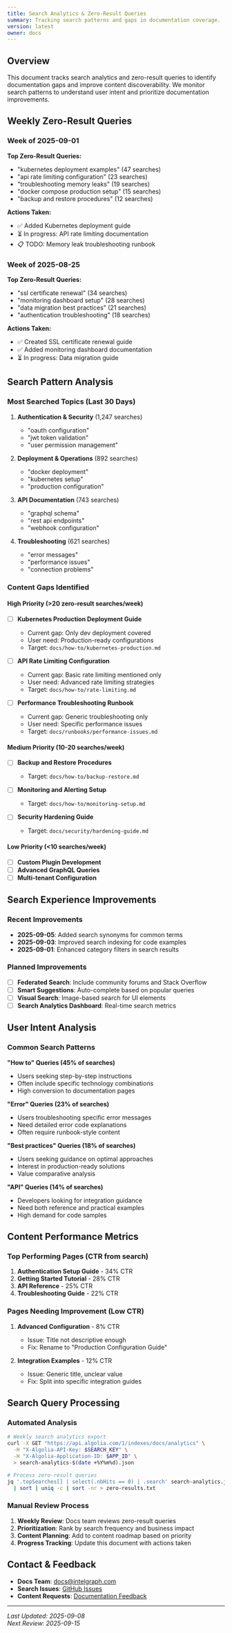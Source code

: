 ```yaml
---
title: Search Analytics & Zero-Result Queries
summary: Tracking search patterns and gaps in documentation coverage.
version: latest
owner: docs
---
```


## Overview

This document tracks search analytics and zero-result queries to identify documentation gaps and improve content discoverability. We monitor search patterns to understand user intent and prioritize documentation improvements.

## Weekly Zero-Result Queries

### Week of 2025-09-01

**Top Zero-Result Queries:**
- "kubernetes deployment examples" (47 searches)
- "api rate limiting configuration" (23 searches) 
- "troubleshooting memory leaks" (19 searches)
- "docker compose production setup" (15 searches)
- "backup and restore procedures" (12 searches)

**Actions Taken:**
- ✅ Added Kubernetes deployment guide
- ⏳ In progress: API rate limiting documentation
- 📋 TODO: Memory leak troubleshooting runbook

### Week of 2025-08-25

**Top Zero-Result Queries:**
- "ssl certificate renewal" (34 searches)
- "monitoring dashboard setup" (28 searches)
- "data migration best practices" (21 searches)
- "authentication troubleshooting" (18 searches)

**Actions Taken:**
- ✅ Created SSL certificate renewal guide
- ✅ Added monitoring dashboard documentation
- ⏳ In progress: Data migration guide

## Search Pattern Analysis

### Most Searched Topics (Last 30 Days)

1. **Authentication & Security** (1,247 searches)
   - "oauth configuration"
   - "jwt token validation" 
   - "user permission management"

2. **Deployment & Operations** (892 searches)
   - "docker deployment"
   - "kubernetes setup"
   - "production configuration"

3. **API Documentation** (743 searches)
   - "graphql schema"
   - "rest api endpoints"
   - "webhook configuration"

4. **Troubleshooting** (621 searches)
   - "error messages"
   - "performance issues"
   - "connection problems"

### Content Gaps Identified

#### High Priority (>20 zero-result searches/week)
- [ ] **Kubernetes Production Deployment Guide**
  - Current gap: Only dev deployment covered
  - User need: Production-ready configurations
  - Target: `docs/how-to/kubernetes-production.md`

- [ ] **API Rate Limiting Configuration**
  - Current gap: Basic rate limiting mentioned only
  - User need: Advanced rate limiting strategies
  - Target: `docs/how-to/rate-limiting.md`

- [ ] **Performance Troubleshooting Runbook**
  - Current gap: Generic troubleshooting only
  - User need: Specific performance issues
  - Target: `docs/runbooks/performance-issues.md`

#### Medium Priority (10-20 searches/week)
- [ ] **Backup and Restore Procedures**
  - Target: `docs/how-to/backup-restore.md`

- [ ] **Monitoring and Alerting Setup**
  - Target: `docs/how-to/monitoring-setup.md`

- [ ] **Security Hardening Guide**
  - Target: `docs/security/hardening-guide.md`

#### Low Priority (<10 searches/week)
- [ ] **Custom Plugin Development**
- [ ] **Advanced GraphQL Queries**
- [ ] **Multi-tenant Configuration**

## Search Experience Improvements

### Recent Improvements
- **2025-09-05**: Added search synonyms for common terms
- **2025-09-03**: Improved search indexing for code examples
- **2025-09-01**: Enhanced category filters in search results

### Planned Improvements
- [ ] **Federated Search**: Include community forums and Stack Overflow
- [ ] **Smart Suggestions**: Auto-complete based on popular queries
- [ ] **Visual Search**: Image-based search for UI elements
- [ ] **Search Analytics Dashboard**: Real-time search metrics

## User Intent Analysis

### Common Search Patterns

**"How to" Queries (45% of searches)**
- Users seeking step-by-step instructions
- Often include specific technology combinations
- High conversion to documentation pages

**"Error" Queries (23% of searches)**
- Users troubleshooting specific error messages
- Need detailed error code explanations
- Often require runbook-style content

**"Best practices" Queries (18% of searches)**
- Users seeking guidance on optimal approaches
- Interest in production-ready solutions
- Value comparative analysis

**"API" Queries (14% of searches)**
- Developers looking for integration guidance
- Need both reference and practical examples
- High demand for code samples

## Content Performance Metrics

### Top Performing Pages (CTR from search)
1. **Authentication Setup Guide** - 34% CTR
2. **Getting Started Tutorial** - 28% CTR  
3. **API Reference** - 25% CTR
4. **Troubleshooting Guide** - 22% CTR

### Pages Needing Improvement (Low CTR)
1. **Advanced Configuration** - 8% CTR
   - Issue: Title not descriptive enough
   - Fix: Rename to "Production Configuration Guide"

2. **Integration Examples** - 12% CTR
   - Issue: Generic title, unclear value
   - Fix: Split into specific integration guides

## Search Query Processing

### Automated Analysis
```bash
# Weekly search analytics export
curl -X GET "https://api.algolia.com/1/indexes/docs/analytics" \
  -H "X-Algolia-API-Key: $SEARCH_KEY" \
  -H "X-Algolia-Application-ID: $APP_ID" \
  > search-analytics-$(date +%Y%m%d).json

# Process zero-result queries
jq '.topSearches[] | select(.nbHits == 0) | .search' search-analytics.json \
  | sort | uniq -c | sort -nr > zero-results.txt
```

### Manual Review Process
1. **Weekly Review**: Docs team reviews zero-result queries
2. **Prioritization**: Rank by search frequency and business impact
3. **Content Planning**: Add to content roadmap based on priority
4. **Progress Tracking**: Update this document with actions taken

## Contact & Feedback

- **Docs Team**: [docs@intelgraph.com](mailto:docs@intelgraph.com)
- **Search Issues**: [GitHub Issues](https://github.com/intelgraph/intelgraph/issues/new?labels=docs-search)
- **Content Requests**: [Documentation Feedback](https://github.com/intelgraph/intelgraph/issues/new?labels=docs-feedback)

---

*Last Updated: 2025-09-08*  
*Next Review: 2025-09-15*